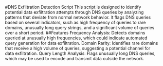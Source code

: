 #DNS Exfiltration Detection Script
This script is designed to identify potential data exfiltration attempts through DNS queries by analyzing patterns that deviate from normal network behavior. It flags DNS queries based on several indicators, such as high frequency of queries to rare domains, unusually long query strings, and a significant volume of queries over a short period.
##Features
Frequency Analysis: Detects domains queried at unusually high frequencies, which could indicate automated query generation for data exfiltration.
Domain Rarity: Identifies rare domains that receive a high volume of queries, suggesting a potential channel for data exfiltration.
Query Length Analysis: Flags unusually long DNS queries, which may be used to encode and transmit data outside the network.